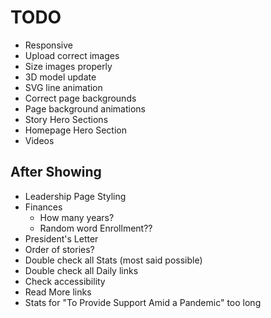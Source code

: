 # TODO

- Responsive
- Upload correct images
- Size images properly
- 3D model update
- SVG line animation
- Correct page backgrounds
- Page background animations
- Story Hero Sections
- Homepage Hero Section
- Videos

## After Showing

- Leadership Page Styling
- Finances
  - How many years?
  - Random word Enrollment??
- President's Letter
- Order of stories?
- Double check all Stats (most said possible)
- Double check all Daily links
- Check accessibility
- Read More links
- Stats for "To Provide Support Amid a Pandemic" too long
